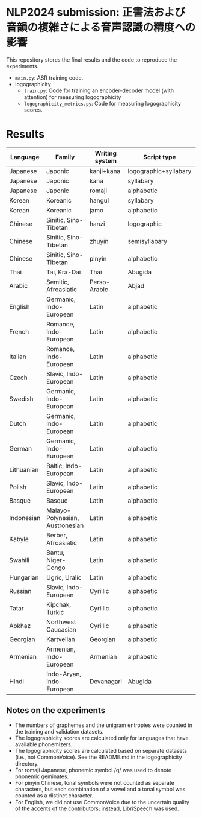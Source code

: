 # NLP2024 submission: 正書法および音韻の複雑さによる音声認識の精度への影響
This repository stores the final results and the code to reproduce the experiments.

- `main.py`: ASR training code.
- logographicity
  - `train.py`: Code for training an encoder-decoder model (with attention) for measuring logographicity
  - `logographicity_metrics.py`: Code for measuring logographicity scores.

# Results
|Language  |Family                         |Writing system|Script type          |CER (%)|\#Grapheme|Unigram entropy|Logographicity|\#Phoneme|
|----------|-------------------------------|--------------|---------------------|-------|----------|---------------|--------------|---------|
|Japanese  |Japonic                        |kanji+kana    |logographic+syllabary|78.63  |1702      |7.74           |44.27         |27       |
|Japanese  |Japonic                        |kana          |syllabary            |25.37  |92        |5.63           |              |         |
|Japanese  |Japonic                        |romaji        |alphabetic           |17.25  |27        |3.52           |              |         |
|Korean    |Koreanic                       |hangul        |syllabary            |30.12  |965       |7.98           |25.67         |39.5     |
|Korean    |Koreanic                       |jamo          |alphabetic           |18.25  |62        |4.90           |              |         |
|Chinese   |Sinitic, Sino-Tibetan          |hanzi         |logographic          |75.79  |2155      |9.47           |41.59         |42.5     |
|Chinese   |Sinitic, Sino-Tibetan     	   |zhuyin     	  |semisyllabary        |13.65  |49        |4.81           |              |         |
|Chinese   |Sinitic, Sino-Tibetan          |pinyin        |alphabetic      	|12.49	|56	   |5.02	   |		  |	    |
|Thai      |Tai, Kra-Dai                   |Thai          |Abugida		|24.00	|67	   |5.24	   |20.55	  |40.67    |
|Arabic    |Semitic, Afroasiatic           |Perso-Arabic  |Abjad		|42.72	|53	   |4.77	   |21.57	  |37	    |
|English   |Germanic, Indo-European        |Latin         |alphabetic		|4.36	|27	   |4.17	   |19.17	  |41.22    |
|French    |Romance, Indo-European         |Latin         |alphabetic		|22.05	|69	   |4.42	   |20.37	  |36.75    |
|Italian   |Romance, Indo-European         |Latin         |alphabetic		|16.63	|48	   |4.27	   |21.28	  |43.33    |
|Czech     |Slavic, Indo-European          |Latin         |alphabetic		|19.19	|46	   |4.92	   |20.57	  |39	    |
|Swedish   |Germanic, Indo-European        |Latin         |alphabetic		|23.17	|34	   |41.52	   |19.81	  |35	    |
|Dutch     |Germanic, Indo-European        |Latin     	  |alphabetic		|14.20	|36	   |4.20	   |16.67	  |49.38    |
|German    |Germanic, Indo-European        |Latin     	  |alphabetic		|9.43	|48	   |4.18	   |18.03	  |40	    |
|Lithuanian|Baltic, Indo-European          |Latin     	  |alphabetic		|14.88	|40	   |4.56	   |		  |52.5	    |
|Polish    |Slavic, Indo-European          |Latin     	  |alphabetic		|14.88	|40	   |4.56	   |		  |36	    |
|Basque    |Basque                         |Latin     	  |alphabetic		|8.78	|27	   |3.89	   |		  |30.71    |
|Indonesian|Malayo-Polynesian, Austronesian|Latin     	  |alphabetic		|26.63	|35	   |4.04	   |		  |31	    |
|Kabyle    |Berber, Afroasiatic            |Latin     	  |alphabetic		|35.87	|46	   |4.30	   |		  |30	    |
|Swahili   |Bantu, Niger-Congo             |Latin     	  |alphabetic		|19.92	|33	   |4.00	   |		  |36.5	    |
|Hungarian |Ugric, Uralic                  |Latin     	  |alphabetic		|17.22	|37	   |4.52	   |		  |52	    |
|Russian   |Slavic, Indo-European          |Cyrillic      |alphabetic		|16.47	|40	   |4.65	   |		  |39.33    |
|Tatar     |Kipchak, Turkic                |Cyrillic  	  |alphabetic		|24.18	|43	   |4.72	   |		  |43	    |
|Abkhaz    |Northwest Caucasian            |Cyrillic  	  |alphabetic		|16.60	|41	   |4.60	   |		  |66	    |
|Georgian  |Kartvelian                     |Georgian      |alphabetic		|17.04	|37	   |4.30	   |		  |33.75    |
|Armenian  |Armenian, Indo-European        |Armenian      |alphabetic		|13.88	|49	   |4.57	   |		  |36.5	    |
|Hindi     |Indo-Aryan, Indo-European      |Devanagari    |Abugida		|23.61	|119	   |5.10	   |		  |68.4	    |

## Notes on the experiments
- The numbers of graphemes and the unigram entropies were counted in the training and validation datasets.
- The logographicity scores are calculated only for languages that have available phonemizers.
- The logographicity scores are calculated based on separate datasets (i.e., not CommonVoice). See the README.md in the logographicity directory.
- For romaji Japanese, phonemic symbol /q/ was used to denote phonemic geminates.
- For pinyin Chinese, tonal symbols were not counted as separate characters, but each combination of a vowel and a tonal symbol was counted as a distinct character.
- For English, we did not use CommonVoice due to the uncertain quality of the accents of the contributors; instead, LibriSpeech was used.